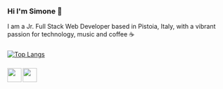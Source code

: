 ### Hi I'm Simone 👋

I am a Jr. Full Stack Web Developer based in Pistoia, Italy, with a vibrant passion for technology, music and coffee ☕ 

###
[![Top Langs](https://github-readme-stats.vercel.app/api/top-langs/?username=elmurie&langs_count=8&layout=compact)](https://github.com/elmurie/github-readme-stats)

###
<a href="https://www.linkedin.com/in/simone-morieri/"><img src="https://raw.githubusercontent.com/elmurie/test/main/linkedin.png?token=AT5HHNLUKLMIAII3OUDPEQ3BY6FIO" align="left" width="32" ></a> 
<a href="mailto:elmurie@gmail.com"><img src="https://raw.githubusercontent.com/elmurie/test/main/email_orange.png?token=AT5HHNLW6JRFYLZVSCYZY63BY6HKQ" align="left" width="32" ></a>

